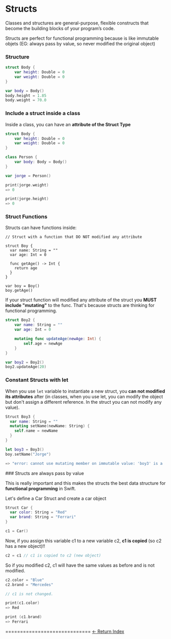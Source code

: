# Structs

Classes and structures are general-purpose, flexible constructs that become the building blocks of your program’s code.

Structs are perfect for functional programming because is like immutable objets (EG: always pass by value, so never modified the original object)

### Structure

```Swift
struct Body {
    var height: Double = 0
    var weight: Double = 0
}

var body = Body()
body.height = 1.85
body.weight = 70.0
```

### Include a struct inside a class

Inside a class, you can have an **attribute of the Struct Type**

```Swift
struct Body {
    var height: Double = 0
    var weight: Double = 0
}

class Person {
    var body: Body = Body()
}

var jorge = Person()

print(jorge.weight)
=> 0

print(jorge.height)
=> 0
```

### Struct Functions

Structs can have functions inside:

```
// Struct with a function that DO NOT modified any attribute

struct Boy {
  var name: String = ""
  var age: Int = 0

  func getAge() -> Int {
    return age
  }
}

var boy = Boy()
boy.getAge()
```

If your struct function will modified any attribute of the struct you **MUST include "mutating"** to the func. That's because structs are thinking for functional programming.

```Swift
struct Boy2 {
    var name: String = ""
    var age: Int = 0

    mutating func updateAge(newAge: Int) {
        self.age = newAge
    }
}

var boy2 = Boy2()
boy2.updateAge(20)
```

### Constant Structs with let

When you use `let` variable to instantiate a new struct, you **can not modified its attributes** after (in classes, when you use let, you can modify the object but don't assign a different reference. In the struct you can not modify any value).

```Swift
Struct Boy3 {
  var name: String = ""
  mutating setName(newName: String) {
    self.name = newName
  }
}

let boy3 = Boy3()
boy.setName("Jorge")

=> "error: cannot use mutating member on immutable value: 'boy3' is a 'let' constant
```

### Structs are always pass by value

This is really important and this makes the structs the best data structure for **functional programming** in Swift.

Let's define a Car Struct and create a car object

```Swift
Struct Car {
  var color: String = "Red"
  var brand: String = "Ferrari"
}

c1 = Car()
```

Now, if you assign this variable c1 to a new variable c2, **c1 is copied** (so c2 has a new object)!!

```Swift
c2 = c1 // c1 is copied to c2 (new object)
```

So if you modified c2, c1 will have the same values as before and is not modified.

```Swift
c2.color = "Blue"
c2.brand = "Mercedes"

// c1 is not changed.

print(c1.color)
=> Red

print (c1.brand)
=> Ferrari
```


=============================
[<- Return Index](/README.md)
